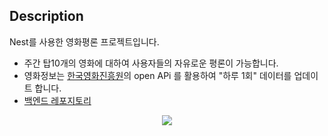 ## Description

Nest를 사용한 영화평론 프로젝트입니다.

- 주간 탑10개의 영화에 대하여 사용자들의 자유로운 평론이 가능합니다.
- 영화정보는 [한국영화진흥원](https://www.kobis.or.kr/kobisopenapi/homepg/main/main.do)의 open APi 를 활용하여 "하루 1회" 데이터를 업데이트 합니다.
- [백엔드 레포지토리](https://github.com/sihun0105/movie-review-msa)

<p align=center>
<img src='https://github.com/sihun0105/movie-review/assets/80196373/f9bcfc11-c038-47b6-88cc-032d96bce51e'>
</p>
